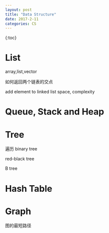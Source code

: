 ```yaml
---
layout: post
title: "Data Structure"
date: 2017-2-11
categories: CS
---
```


{:toc}



# List

array,list,vector

如何返回两个链表的交点

add element to linked list space, complexity

# Queue, Stack and Heap



# Tree

遍历 binary tree

red-black tree

B tree





# Hash Table



# Graph

图的最短路径



